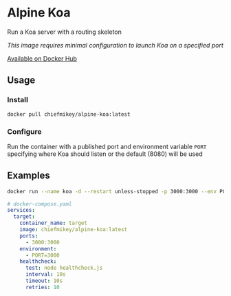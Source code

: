 # **Alpine Koa**

Run a Koa server with a routing skeleton

_This image requires minimal configuration to launch Koa on a specified port_

[Available on Docker Hub](https://hub.docker.com/r/chiefmikey/alpine-koa)

## Usage

### Install

```shell
docker pull chiefmikey/alpine-koa:latest
```

### Configure

Run the container with a published port and environment variable `PORT`
specifying where Koa should listen or the default (8080) will be used

## Examples

```sh
docker run --name koa -d --restart unless-stopped -p 3000:3000 --env PORT=3000 chiefmikey/alpine-koa:latest
```

```yaml
# docker-compose.yaml
services:
  target:
    container_name: target
    image: chiefmikey/alpine-koa:latest
    ports:
      - 3000:3000
    environment:
      - PORT=3000
    healthcheck:
      test: node healthcheck.js
      interval: 10s
      timeout: 10s
      retries: 10
```
